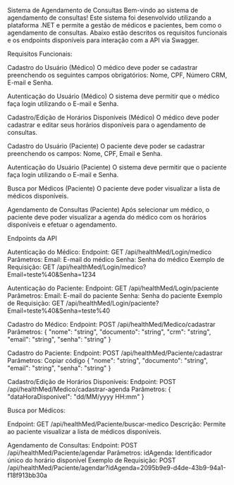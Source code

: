 Sistema de Agendamento de Consultas
Bem-vindo ao sistema de agendamento de consultas! 
Este sistema foi desenvolvido utilizando a plataforma .NET e permite a gestão de médicos e pacientes, bem como o agendamento de consultas. 
Abaixo estão descritos os requisitos funcionais e os endpoints disponíveis para interação com a API via Swagger.

Requisitos Funcionais:

Cadastro do Usuário (Médico)
O médico deve poder se cadastrar preenchendo os seguintes campos obrigatórios: Nome, CPF, Número CRM, E-mail e Senha.

Autenticação do Usuário (Médico)
O sistema deve permitir que o médico faça login utilizando o E-mail e Senha.

Cadastro/Edição de Horários Disponíveis (Médico)
O médico deve poder cadastrar e editar seus horários disponíveis para o agendamento de consultas.

Cadastro do Usuário (Paciente)
O paciente deve poder se cadastrar preenchendo os campos: Nome, CPF, Email e Senha.

Autenticação do Usuário (Paciente)
O sistema deve permitir que o paciente faça login utilizando o E-mail e Senha.

Busca por Médicos (Paciente)
O paciente deve poder visualizar a lista de médicos disponíveis.

Agendamento de Consultas (Paciente)
Após selecionar um médico, o paciente deve poder visualizar a agenda do médico com os horários disponíveis e efetuar o agendamento.

Endpoints da API

Autenticação do Médico:
Endpoint: GET /api/healthMed/Login/medico
Parâmetros:
Email: E-mail do médico
Senha: Senha do médico
Exemplo de Requisição:
GET /api/healthMed/Login/medico?Email=teste%40&Senha=1234

Autenticação do Paciente:
Endpoint: GET /api/healthMed/Login/paciente
Parâmetros:
Email: E-mail do paciente
Senha: Senha do paciente
Exemplo de Requisição:
GET /api/healthMed/Login/paciente?Email=teste%40&Senha=teste%40


Cadastro do Médico:
Endpoint: POST /api/healthMed/Medico/cadastrar
Parâmetros:
{
  "nome": "string",
  "documento": "string",
  "crm": "string",
  "email": "string",
  "senha": "string"
}

Cadastro do Paciente:
Endpoint: POST /api/healthMed/Paciente/cadastrar
Parâmetros:
Copiar código
{
  "nome": "string",
  "documento": "string",
  "email": "string",
  "senha": "string"
}


Cadastro/Edição de Horários Disponíveis:
Endpoint: POST /api/healthMed/Medico/cadastrar-agenda
Parâmetros:
{
  "dataHoraDisponivel": "dd/MM/yyyy HH:mm"
}


Busca por Médicos:

Endpoint: GET /api/healthMed/Paciente/buscar-medico
Descrição: Permite ao paciente visualizar a lista de médicos disponíveis.


Agendamento de Consultas:
Endpoint: POST /api/healthMed/Paciente/agendar
Parâmetros:
idAgenda: Identificador único do horário disponível
Exemplo de Requisição:
POST /api/healthMed/Paciente/agendar?idAgenda=2095b9e9-d4de-43b9-94a1-f18f913bb30a